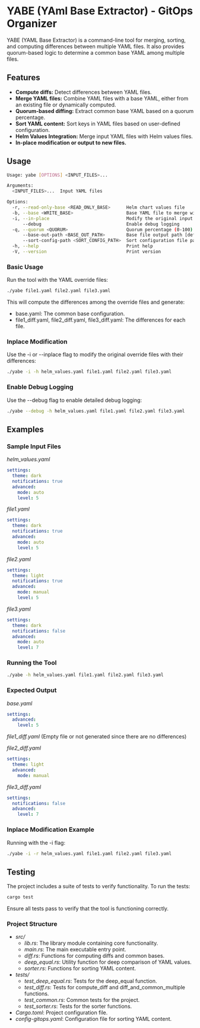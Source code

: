 
# YABE (YAml Base Extractor) - GitOps Organizer

YABE (YAML Base Extractor) is a command-line tool for merging, sorting, and computing differences between multiple YAML files. It also provides quorum-based logic to determine a common base YAML among multiple files.

## Features

- **Compute diffs:** Detect differences between YAML files.
- **Merge YAML files:** Combine YAML files with a base YAML, either from an existing file or dynamically computed.
- **Quorum-based diffing:** Extract common base YAML based on a quorum percentage.
- **Sort YAML content:** Sort keys in YAML files based on user-defined configuration.
- **Helm Values Integration:** Merge input YAML files with Helm values files.
- **In-place modification or output to new files.**

## Usage

```bash
Usage: yabe [OPTIONS] <INPUT_FILES>...

Arguments:
  <INPUT_FILES>...  Input YAML files

Options:
  -r, --read-only-base <READ_ONLY_BASE>      Helm chart values file
  -b, --base <WRITE_BASE>                    Base YAML file to merge with input files
  -i, --in-place                             Modify the original input files with diffs
      --debug                                Enable debug logging
  -q, --quorum <QUORUM>                      Quorum percentage (0-100) [default: 51]
      --base-out-path <BASE_OUT_PATH>        Base file output path [default: ./base.yaml]
      --sort-config-path <SORT_CONFIG_PATH>  Sort configuration file path [default: ]
  -h, --help                                 Print help
  -V, --version                              Print version
```


### Basic Usage

Run the tool with the YAML override files:

```bash
./yabe file1.yaml file2.yaml file3.yaml
```
This will compute the differences among the override files and generate:

* base.yaml: The common base configuration.
* file1_diff.yaml, file2_diff.yaml, file3_diff.yaml: The differences for each file.

### Inplace Modification

Use the -i or --inplace flag to modify the original override files with their differences:
```bash
./yabe -i -h helm_values.yaml file1.yaml file2.yaml file3.yaml
```

### Enable Debug Logging

Use the --debug flag to enable detailed debug logging:
```bash
./yabe --debug -h helm_values.yaml file1.yaml file2.yaml file3.yaml
```

## Examples

### Sample Input Files

_helm_values.yaml_
```yaml
settings:
  theme: dark
  notifications: true
  advanced:
    mode: auto
    level: 5
```

_file1.yaml_
```yaml
settings:
  theme: dark
  notifications: true
  advanced:
    mode: auto
    level: 5
```

_file2.yaml_
```yaml
settings:
  theme: light
  notifications: true
  advanced:
    mode: manual
    level: 5
```

_file3.yaml_
```yaml
settings:
  theme: dark
  notifications: false
  advanced:
    mode: auto
    level: 7
```

### Running the Tool
    
```bash
./yabe -h helm_values.yaml file1.yaml file2.yaml file3.yaml
```

### Expected Output
_base.yaml_
```yaml
settings:
  advanced:
    level: 5
```

_file1_diff.yaml_
(Empty file or not generated since there are no differences)

_file2_diff.yaml_
```yaml
settings:
  theme: light
  advanced:
    mode: manual
```

_file3_diff.yaml_
```yaml
settings:
  notifications: false
  advanced:
    level: 7
```

### Inplace Modification Example
Running with the -i flag:
```bash
./yabe -i -r helm_values.yaml file1.yaml file2.yaml file3.yaml
```

## Testing

The project includes a suite of tests to verify functionality. To run the tests:
```bash
cargo test
```
Ensure all tests pass to verify that the tool is functioning correctly.

### Project Structure
* _src/_
  * _lib.rs_: The library module containing core functionality.
  * _main.rs_: The main executable entry point.
  * _diff.rs_: Functions for computing diffs and common bases.
  * _deep_equal.rs_: Utility function for deep comparison of YAML values.
  * _sorter.rs_: Functions for sorting YAML content.
* _tests/_
  * _test_deep_equal.rs_: Tests for the deep_equal function.
  * _test_diff.rs_: Tests for compute_diff and diff_and_common_multiple functions.
  * _test_common.rs_: Common tests for the project.
  * _test_sorter.rs_: Tests for the sorter functions.
* _Cargo.toml_: Project configuration file.
* _config-gitops.yaml_: Configuration file for sorting YAML content.
